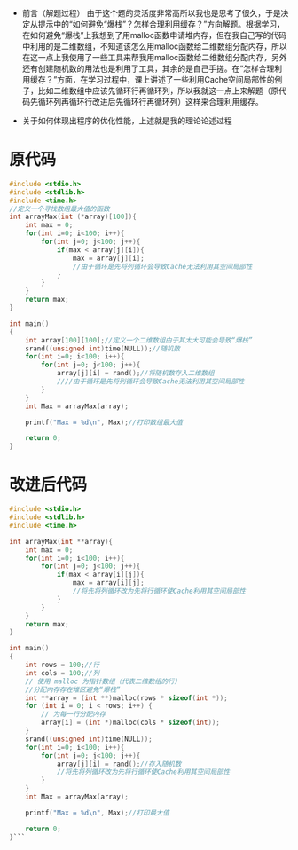 * 前言（解题过程）
    由于这个题的灵活度非常高所以我也是思考了很久，于是决定从提示中的“如何避免“爆栈”？怎样合理利用缓存？”方向解题。根据学习，在如何避免“爆栈”上我想到了用malloc函数申请堆内存，但在我自己写的代码中利用的是二维数组，不知道该怎么用malloc函数给二维数组分配内存，所以在这一点上我使用了一些工具来帮我用malloc函数给二维数组分配内存，另外还有创建随机数的用法也是利用了工具，其余的是自己手搓。在“怎样合理利用缓存？”方面，在学习过程中，课上讲述了一些利用Cache空间局部性的例子，比如二维数组中应该先循环行再循环列，所以我就这一点上来解题（原代码先循环列再循环行改进后先循环行再循环列）这样来合理利用缓存。

* 关于如何体现出程序的优化性能，上述就是我的理论论述过程


# 原代码
```c
#include <stdio.h>
#include <stdlib.h>
#include <time.h>
//定义一个寻找数组最大值的函数
int arrayMax(int (*array)[100]){
    int max = 0;
    for(int i=0; i<100; i++){
        for(int j=0; j<100; j++){
            if(max < array[j][i]){
                max = array[j][i];
                //由于循环是先将列循环会导致Cache无法利用其空间局部性
            }
        }
    }
    return max;
}

int main()
{
    int array[100][100];//定义一个二维数组由于其太大可能会导致“爆栈”
    srand((unsigned int)time(NULL));//随机数
    for(int i=0; i<100; i++){
        for(int j=0; j<100; j++){
            array[j][i] = rand();//将随机数存入二维数组
            ////由于循环是先将列循环会导致Cache无法利用其空间局部性
        }
    }
    int Max = arrayMax(array);

    printf("Max = %d\n", Max);//打印数组最大值

    return 0;
}
```

# 改进后代码

```c
#include <stdio.h>
#include <stdlib.h>
#include <time.h>

int arrayMax(int **array){
    int max = 0;
    for(int i=0; i<100; i++){
        for(int j=0; j<100; j++){
            if(max < array[i][j]){
                max = array[i][j];
                //将先将列循环改为先将行循环使Cache利用其空间局部性
            }
        }
    }
    return max;
}

int main()
{
    int rows = 100;//行
    int cols = 100;//列
    // 使用 malloc 为指针数组（代表二维数组的行）
    //分配内存存在堆区避免“爆栈”
    int **array = (int **)malloc(rows * sizeof(int *));
    for (int i = 0; i < rows; i++) {
        // 为每一行分配内存
        array[i] = (int *)malloc(cols * sizeof(int));
    }
    srand((unsigned int)time(NULL));
    for(int i=0; i<100; i++){
        for(int j=0; j<100; j++){
            array[j][i] = rand();//存入随机数
            //将先将列循环改为先将行循环使Cache利用其空间局部性
        }
    }
    int Max = arrayMax(array);

    printf("Max = %d\n", Max);//打印最大值

    return 0;
}```